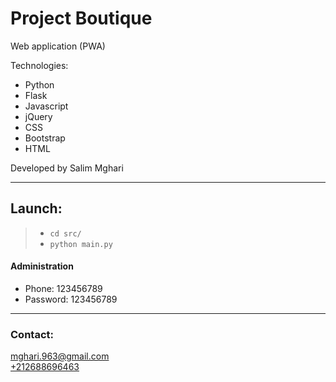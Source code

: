 # Project Boutique

Web application (PWA)   

Technologies:
- Python
- Flask
- Javascript
- jQuery
- CSS
- Bootstrap
- HTML

Developed by Salim Mghari 

---

## Launch:

> - `cd src/`
> - `python main.py`

#### Administration 

- Phone: 123456789
- Password: 123456789

---

### Contact:

<mghari.963@gmail.com>  
<a href="call:+212688696463">+212688696463</a>
